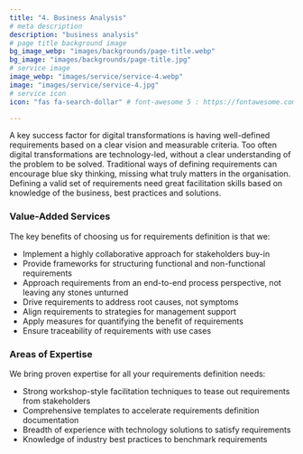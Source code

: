 ```yaml
---
title: "4. Business Analysis"
# meta description
description: "business analysis"
# page title background image
bg_image_webp: "images/backgrounds/page-title.webp"
bg_image: "images/backgrounds/page-title.jpg"
# service image
image_webp: "images/service/service-4.webp"
image: "images/service/service-4.jpg"
# service icon
icon: "fas fa-search-dollar" # font-awesome 5 : https://fontawesome.com/icons/

---
```


A key success factor for digital transformations is having well-defined requirements based on a clear vision and measurable criteria. Too often digital transformations are technology-led, without a clear understanding of the problem to be solved. Traditional ways of defining requirements can encourage blue sky thinking, missing what truly matters in the organisation. Defining a valid set of requirements need great facilitation skills based on knowledge of the business, best practices and solutions.

### Value-Added Services
The key benefits of choosing us for requirements definition is that we:
-	Implement a highly collaborative approach for stakeholders buy-in
-	Provide frameworks for structuring functional and non-functional requirements
-	Approach requirements from an end-to-end process perspective, not leaving any stones unturned
-	Drive requirements to address root causes, not symptoms 
-	Align requirements to strategies for management support
-	Apply measures for quantifying the benefit of requirements
-	Ensure traceability of requirements with use cases

### Areas of Expertise
We bring proven expertise for all your requirements definition needs:
-	Strong workshop-style facilitation techniques to tease out requirements from stakeholders
-	Comprehensive templates to accelerate requirements definition documentation
-   Breadth of experience with technology solutions to satisfy requirements
-	Knowledge of industry best practices to benchmark requirements